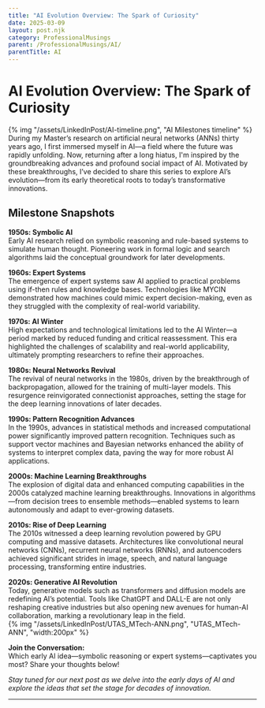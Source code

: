 ```yaml
---
title: "AI Evolution Overview: The Spark of Curiosity"
date: 2025-03-09
layout: post.njk
category: ProfessionalMusings
parent: /ProfessionalMusings/AI/
parentTitle: AI
---
```

# AI Evolution Overview: The Spark of Curiosity

{% img "/assets/LinkedInPost/AI-timeline.png", "AI Milestones timeline" %}
During my Master’s research on artificial neural networks (ANNs) thirty years ago, I first immersed myself in AI—a field where the future was rapidly unfolding. Now, returning after a long hiatus, I'm inspired by the groundbreaking advances and profound social impact of AI. Motivated by these breakthroughs, I’ve decided to share this series to explore AI’s evolution—from its early theoretical roots to today’s transformative innovations.

## Milestone Snapshots

**1950s: Symbolic AI**  
Early AI research relied on symbolic reasoning and rule-based systems to simulate human thought. Pioneering work in formal logic and search algorithms laid the conceptual groundwork for later developments.

**1960s: Expert Systems**  
The emergence of expert systems saw AI applied to practical problems using if-then rules and knowledge bases. Technologies like MYCIN demonstrated how machines could mimic expert decision-making, even as they struggled with the complexity of real-world variability.

**1970s: AI Winter**  
High expectations and technological limitations led to the AI Winter—a period marked by reduced funding and critical reassessment. This era highlighted the challenges of scalability and real-world applicability, ultimately prompting researchers to refine their approaches.

**1980s: Neural Networks Revival**  
The revival of neural networks in the 1980s, driven by the breakthrough of backpropagation, allowed for the training of multi-layer models. This resurgence reinvigorated connectionist approaches, setting the stage for the deep learning innovations of later decades.

**1990s: Pattern Recognition Advances**  
In the 1990s, advances in statistical methods and increased computational power significantly improved pattern recognition. Techniques such as support vector machines and Bayesian networks enhanced the ability of systems to interpret complex data, paving the way for more robust AI applications.

**2000s: Machine Learning Breakthroughs**  
The explosion of digital data and enhanced computing capabilities in the 2000s catalyzed machine learning breakthroughs. Innovations in algorithms—from decision trees to ensemble methods—enabled systems to learn autonomously and adapt to ever-growing datasets.

**2010s: Rise of Deep Learning**  
The 2010s witnessed a deep learning revolution powered by GPU computing and massive datasets. Architectures like convolutional neural networks (CNNs), recurrent neural networks (RNNs), and autoencoders achieved significant strides in image, speech, and natural language processing, transforming entire industries.

**2020s: Generative AI Revolution**  
Today, generative models such as transformers and diffusion models are redefining AI’s potential. Tools like ChatGPT and DALL-E are not only reshaping creative industries but also opening new avenues for human-AI collaboration, marking a revolutionary leap in the field.  
{% img "/assets/LinkedInPost/UTAS_MTech-ANN.png", "UTAS_MTech-ANN", "width:200px" %}

**Join the Conversation:**  
Which early AI idea—symbolic reasoning or expert systems—captivates you most? Share your thoughts below!

*Stay tuned for our next post as we delve into the early days of AI and explore the ideas that set the stage for decades of innovation.*

---
